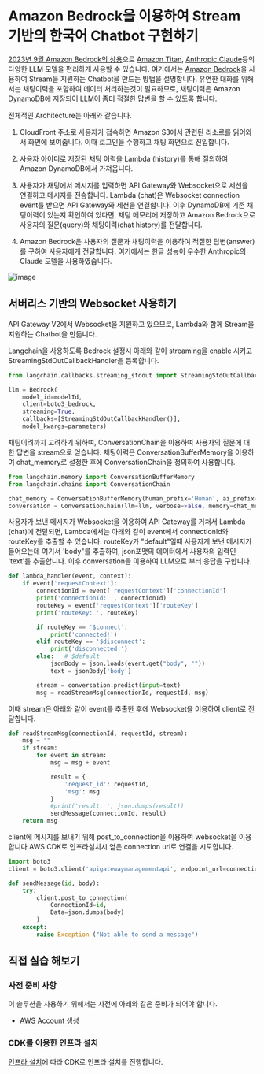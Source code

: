 # Amazon Bedrock을 이용하여 Stream 기반의 한국어 Chatbot 구현하기 

[2023년 9월 Amazon Bedrock의 상용](https://aws.amazon.com/ko/about-aws/whats-new/2023/09/amazon-bedrock-generally-available/)으로 [Amazon Titan](https://aws.amazon.com/ko/bedrock/titan/), [Anthropic Claude](https://aws.amazon.com/ko/bedrock/claude/)등의 다양한 LLM 모델을 편리하게 사용할 수 있습니다. 여기에서는 [Amazon Bedrock](https://aws.amazon.com/ko/bedrock/)을 사용하여 Stream을 지원하는 Chatbot을 만드는 방법을 설명합니다. 유연한 대화를 위해서는 채팅이력을 포함하여 데이터 처리하는것이 필요하므로, 채팅이력은 Amazon DynamoDB에 저장되어 LLM이 좀더 적절한 답변을 할 수 있도록 합니다. 

전체적인 Architecture는 아래와 같습니다.

1) CloudFront 주소로 사용자가 접속하면 Amazon S3에서 관련된 리소르를 읽어와서 화면에 보여줍니다. 이때 로그인을 수행하고 채팅 화면으로 진입합니다.

2) 사용자 아이디로 저장된 채팅 이력을 Lambda (history)를 통해 질의하여 Amazon DynamoDB에서 가져옵니다.

3) 사용자가 채팅에서 메시지를 입력하면 API Gateway와 Websocket으로 세션을 연결하고 메시지를 전송합니다. Lambda (chat)은 Websocket connection event를 받으면 API Gateway와 세션을 연결합니다. 이후 DynamoDB에 기존 채팅이력이 있는지 확인하여 있다면, 채팅 메모리에 저장하고 Amazon Bedrock으로 사용자의 질문(query)와 채팅이력(chat history)를 전달합니다.

4) Amazon Bedrock은 사용자의 질문과 채팅이력을 이용하여 적절한 답변(answer)를 구하여 사용자에게 전달합니다. 여기에서는 한글 성능이 우수한 Anthropic의 Claude 모델을 사용하였습니다. 

![image](https://github.com/kyopark2014/stream-chatbot-for-amazon-bedrock/assets/52392004/6e0e5f54-f455-4d65-95ed-438c89baafed)


## 서버리스 기반의 Websocket 사용하기

API Gateway V2에서 Websocket을 지원하고 있으므로, Lambda와 함께 Stream을 지원하는 Chatbot을 만듧니다.

Langchain을 사용하도록 Bedrock 설정시 아래와 같이 streaming을 enable 시키고 StreamingStdOutCallbackHandler을 등록합니다.

```python
from langchain.callbacks.streaming_stdout import StreamingStdOutCallbackHandler

llm = Bedrock(
    model_id=modelId, 
    client=boto3_bedrock, 
    streaming=True,
    callbacks=[StreamingStdOutCallbackHandler()],
    model_kwargs=parameters)
```


채팅이려까지 고려하기 위하여, ConversationChain을 이용하여 사용자의 질문에 대한 답변을 stream으로 얻습니다. 채팅이력은 ConversationBufferMemory을 이용하여 chat_memory로 설정한 후에 ConversationChain을 정의하여 사용합니다.

```python
from langchain.memory import ConversationBufferMemory
from langchain.chains import ConversationChain

chat_memory = ConversationBufferMemory(human_prefix='Human', ai_prefix='Assistant')
conversation = ConversationChain(llm=llm, verbose=False, memory=chat_memory)
```
사용자가 보낸 메시지가 Websocket을 이용하여 API Gateway를 거쳐서 Lambda (chat)에 전달되면, Lambda에서는 아래와 같이 event에서 connectionId와 routeKey를 추출할 수 있습니다. routeKey가 "default"일때 사용자게 보낸 메시지가 들어오는데 여기서 'body"를 추출하여, json포맷의 데이터에서 사용자의 입력인 'text'를 추출합니다. 이후 conversation을 이용하여 LLM으로 부터 응답을 구합니다. 

```python
def lambda_handler(event, context):
    if event['requestContext']: 
        connectionId = event['requestContext']['connectionId']
        print('connectionId: ', connectionId)
        routeKey = event['requestContext']['routeKey']
        print('routeKey: ', routeKey)

        if routeKey == '$connect':
            print('connected!')
        elif routeKey == '$disconnect':
            print('disconnected!')
        else:   # $default
            jsonBody = json.loads(event.get("body", ""))
            text = jsonBody['body']

        stream = conversation.predict(input=text)
        msg = readStreamMsg(connectionId, requestId, msg)
```

이때 stream은 아래와 같이 event를 추출한 후에 Websocket을 이용하여 client로 전달합니다. 

```python
def readStreamMsg(connectionId, requestId, stream):
    msg = ""
    if stream:
        for event in stream:
            msg = msg + event

            result = {
                'request_id': requestId,
                'msg': msg
            }
            #print('result: ', json.dumps(result))
            sendMessage(connectionId, result)
    return msg
```

client에 메시지를 보내기 위해 post_to_connection을 이용하여 websocket을 이용합니다.AWS CDK로 인프라설치시 얻은 connection url로 연결을 시도합니다.


```python
import boto3
client = boto3.client('apigatewaymanagementapi', endpoint_url=connection_url)

def sendMessage(id, body):
    try:
        client.post_to_connection(
            ConnectionId=id, 
            Data=json.dumps(body)
        )
    except: 
        raise Exception ("Not able to send a message")
```

## 직접 실습 해보기

### 사전 준비 사항

이 솔루션을 사용하기 위해서는 사전에 아래와 같은 준비가 되어야 합니다.

- [AWS Account 생성](https://repost.aws/ko/knowledge-center/create-and-activate-aws-account)


### CDK를 이용한 인프라 설치
[인프라 설치](https://github.com/kyopark2014/stream-chatbot-for-amazon-bedrock/blob/main/deployment.md)에 따라 CDK로 인프라 설치를 진행합니다. 



